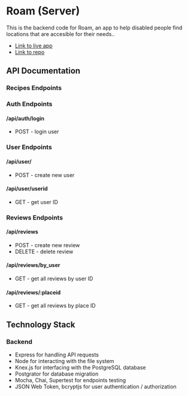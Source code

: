 # Roam (Server)

This is the backend code for Roam, an app to help disabled people find locations that are accesible for their needs..

- [Link to live app](https://roam.vercel.app/)
- [Link to repo](https://github.com/conorkenahan/roam)

## API Documentation

### Recipes Endpoints

### Auth Endpoints

#### /api/auth/login

- POST - login user

### User Endpoints

#### /api/user/

- POST - create new user

#### /api/user/userid

- GET - get user ID

### Reviews Endpoints

#### /api/reviews

- POST - create new review
- DELETE - delete review

#### /api/reviews/by_user

- GET - get all reviews by user ID

#### /api/reviews/:placeid

- GET - get all reviews by place ID

## Technology Stack

### Backend

- Express for handling API requests
- Node for interacting with the file system
- Knex.js for interfacing with the PostgreSQL database
- Postgrator for database migration
- Mocha, Chai, Supertest for endpoints testing
- JSON Web Token, bcryptjs for user authentication / authorization
